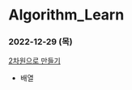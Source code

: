 # Algorithm_Learn
### 2022-12-29 (목)
[2차원으로 만들기](https://school.programmers.co.kr/learn/courses/30/lessons/120842)
- 배열
